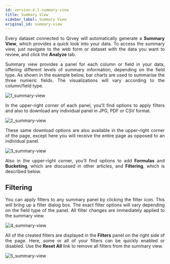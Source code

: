 ```yaml
---
id: version-4.1-summary-view
title: Summary View
sidebar_label: Summary View
original_id: summary-view
---
```


<div style="text-align: justify">

Every dataset connected to Qrvey will automatically generate a **Summary View**, which provides a quick look into your data. To access the summary view, just navigate to the web form or dataset with the data you want to review, and click the **Analyze** tab.

Summary view provides a panel for each column or field in your data, offering different levels of summary information, depending on the field type. As shown in the example below, bar charts are used to summarise the three numeric fields. The visualizations will vary according to the column/field type. 

![1_summary-view](https://s3.amazonaws.com/cdn.qrvey.com/documentation_assets/ui-docs/dataviews/3.4.3.5_summary-view/1_summary-view.png#thumbnail)

In the upper-right corner of each panel, you’ll find options to apply filters and also to download any individual panel in JPG, PDF or CSV format.

![2_summary-view](https://s3.amazonaws.com/cdn.qrvey.com/documentation_assets/ui-docs/dataviews/3.4.3.5_summary-view/2_summary-view.png#thumbnail-60)

These same download options are also available in the upper-right corner of the page, except here you will receive the entire page as opposed to an individual panel.

![3_summary-view](https://s3.amazonaws.com/cdn.qrvey.com/documentation_assets/ui-docs/dataviews/3.4.3.5_summary-view/3_summary-view.png#thumbnail-60)

Also in the upper-right corner, you’ll find options to add **Formulas** and **Bucketing**, which are discussed in other articles, and **Filtering**, which is described below.

## Filtering
You can apply filters to any summary panel by clicking the filter icon. This will bring up a filter dialog box. The exact filter options will vary depending on the field type of the panel. All filter changes are immediately applied to the summary view.

![4_summary-view](https://s3.amazonaws.com/cdn.qrvey.com/documentation_assets/ui-docs/dataviews/3.4.3.5_summary-view/4_summary-view.png#thumbnail)

All of the created filters are displayed in the **Filters** panel on the right side of the page. Here, some or all of your filters can be quickly enabled or disabled. Use the **Reset All** link to remove all filters from the summary view.

![5_summary-view](https://s3.amazonaws.com/cdn.qrvey.com/documentation_assets/ui-docs/dataviews/3.4.3.5_summary-view/5_summary-view.png#thumbnail-40)
